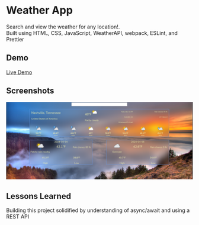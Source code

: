 
# Weather App

Search and view the weather for any location!.  
Built using HTML, CSS, JavaScript, WeatherAPI, webpack, ESLint, and Prettier


## Demo

[Live Demo](https://t-khoury.github.io/Weather-App/)

## Screenshots

![App Screenshot](https://github.com/T-Khoury/Weather-App/blob/main/screenshots/weather-app-ss1.png)


## Lessons Learned

Building this project solidified by understanding of async/await and using a REST API

